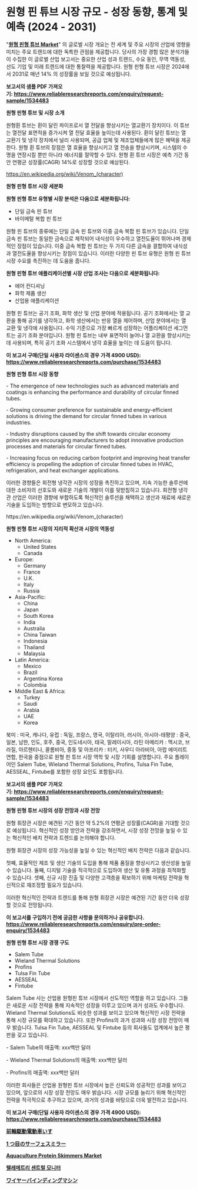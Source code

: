<p><h1>원형 핀 튜브 시장 규모 - 성장 동향, 통계 및 예측 (2024 - 2031)</h1></p><p>"<strong><a href="https://www.reliableresearchreports.com/circular-finned-tube-r1534483">원형 핀형 튜브 Market</a></strong>" 의 글로벌 시장 개요는 전 세계 및 주요 시장의 산업에 영향을 미치는 주요 트렌드에 대한 독특한 관점을 제공합니다. 당사의 가장 경험 많은 분석가들이 수집한 이 글로벌 산업 보고서는 중요한 산업 성과 트렌드, 수요 동인, 무역 역동성, 선도 기업 및 미래 트렌드에 대한 통찰력을 제공합니다. 원형 핀형 튜브 시장은 2024에서 2031로 매년 14% 의 성장률을 보일 것으로 예상됩니다.</p>
<p><strong>보고서의 샘플 PDF 가져오기:&nbsp;<a href="https://www.reliableresearchreports.com/enquiry/request-sample/1534483">https://www.reliableresearchreports.com/enquiry/request-sample/1534483</a></strong></p>
<p><strong>원형 핀형 튜브 및 시장 소개</strong></p>
<p><p>원형휜 튜브는 휜이 달린 파이프로서 열 전달을 향상시키는 열교환기 장치이다. 이 튜브는 열전달 표면적을 증가시켜 열 전달 효율을 높이는데 사용된다. 휜이 달린 튜브는 열 교환기 및 냉각 장치에서 널리 사용되며, 공급 업체 및 제조업체들에게 많은 혜택을 제공한다. 원형 휜 튜브의 장점은 열 효율을 향상시키고 열 전송을 향상시키며, 시스템의 수명을 연장시킬 뿐만 아니라 에너지를 절약할 수 있다. 원형 휜 튜브 시장은 예측 기간 동안 연평균 성장률(CAGR) 14%로 성장할 것으로 예상된다.</p></p>
<p><a href="https://en.wikipedia.org/wiki/Venom_(character)">https://en.wikipedia.org/wiki/Venom_(character)</a></p>
<p><strong>원형 핀형 튜브 시장 세분화</strong></p>
<p><strong>원형 핀형 튜브 유형별 시장 분석은 다음으로 세분화됩니다:</strong></p>
<p><ul><li>단일 금속 핀 튜브</li><li>바이메탈 복합 핀 튜브</li></ul></p>
<p><p>원형 핀 튜브의 종류에는 단일 금속 핀 튜브와 이중 금속 복합 핀 튜브가 있습니다. 단일 금속 핀 튜브는 동일한 금속으로 제작되어 내식성이 우수하고 열전도율이 뛰어나며 경제적인 장점이 있습니다. 이중 금속 복합 핀 튜브는 두 가지 다른 금속을 결합하여 내식성과 열전도율을 향상시키는 장점이 있습니다. 이러한 다양한 핀 튜브 유형은 원형 핀 튜브 시장 수요를 촉진하는 데 도움을 줍니다.</p></p>
<p><strong>원형 핀형 튜브 애플리케이션별 시장 산업 조사는 다음으로 세분화됩니다:</strong></p>
<p><ul><li>에어 컨디셔닝</li><li>화학 제품 생산</li><li>산업용 애플리케이션</li></ul></p>
<p><p>원형 핀 튜브는 공기 조화, 화학 생산 및 산업 분야에 적용됩니다. 공기 조화에서는 열 교환을 통해 공기를 냉각하고, 화학 생산에서는 반응 열을 제어하며, 산업 분야에서는 열 교환 및 냉각에 사용됩니다. 수익 기준으로 가장 빠르게 성장하는 어플리케이션 세그먼트는 공기 조화 분야입니다. 원형 핀 튜브는 내부 표면적이 늘어나 열 교환을 향상시키는데 사용되며, 특히 공기 조화 시스템에서 냉각 효율을 높이는 데 도움이 됩니다.</p></p>
<p><strong>이 보고서 구매(단일 사용자 라이센스의 경우 가격 4900 USD): <a href="https://www.reliableresearchreports.com/purchase/1534483">https://www.reliableresearchreports.com/purchase/1534483</a></strong></p>
<p><strong>원형 핀형 튜브 시장 동향</strong></p>
<p><p>- The emergence of new technologies such as advanced materials and coatings is enhancing the performance and durability of circular finned tubes.</p><p>- Growing consumer preference for sustainable and energy-efficient solutions is driving the demand for circular finned tubes in various industries.</p><p>- Industry disruptions caused by the shift towards circular economy principles are encouraging manufacturers to adopt innovative production processes and materials for circular finned tubes.</p><p>- Increasing focus on reducing carbon footprint and improving heat transfer efficiency is propelling the adoption of circular finned tubes in HVAC, refrigeration, and heat exchanger applications.</p><p>이러한 경향들은 회전형 냉각관 시장의 성장을 촉진하고 있으며, 지속 가능한 솔루션에 대한 소비자의 선호도와 새로운 기술의 개발이 이를 뒷받침하고 있습니다. 회전형 냉각관 산업은 이러한 경향에 부합하도록 혁신적인 솔루션을 채택하고 생산과 재료에 새로운 기술을 도입하는 방향으로 변모하고 있습니다.</p></p>
<p>https://en.wikipedia.org/wiki/Venom_(character)</p>
<p><strong>원형 핀형 튜브 시장의 지리적 확산과 시장의 역동성</strong></p>
<p><ul>
    <li>
        North America:
        <ul>
            <li>United States</li>
            <li>Canada</li>
        </ul>
    </li>
    <li>
        Europe:
        <ul>
            <li>Germany</li>
            <li>France</li>
            <li>U.K.</li>
            <li>Italy</li>
            <li>Russia</li>
        </ul>
    </li>
    <li>
        Asia-Pacific:
        <ul>
            <li>China</li>
            <li>Japan</li>
            <li>South Korea</li>
            <li>India</li>
            <li>Australia</li>
            <li>China Taiwan</li>
            <li>Indonesia</li>
            <li>Thailand</li>
            <li>Malaysia</li>
        </ul>
    </li>
    <li>
        Latin America:
        <ul>
            <li>Mexico</li>
            <li>Brazil</li>
            <li>Argentina Korea</li>
            <li>Colombia</li>
        </ul>
    </li>
    <li>
        Middle East & Africa:
        <ul>
            <li>Turkey</li>
            <li>Saudi</li>
            <li>Arabia</li>
            <li>UAE</li>
            <li>Korea</li>
        </ul>
    </li>
    </ul></p>
<p><p>북미 : 미국, 캐나다, 유럽 : 독일, 프랑스, 영국, 이탈리아, 러시아, 아시아-태평양 : 중국, 일본, 남한, 인도, 호주, 중국, 인도네시아, 태국, 말레이시아, 라틴 아메리카 : 멕시코, 브라질, 아르헨티나, 콜롬비아, 중동 및 아프리카 : 터키, 사우디 아라비아, 아랍 에미리트 연합, 한국을 중점으로 원형 핀 튜브 시장 역학 및 시장 기회를 설명합니다. 주요 플레이어인 Salem Tube, Wieland Thermal Solutions, Profins, Tulsa Fin Tube, AESSEAL, Fintube를 포함한 성장 요인도 포함됩니다.</p></p>
<p><strong>보고서의 샘플 PDF 가져오기:&nbsp;<a href="https://www.reliableresearchreports.com/enquiry/request-sample/1534483">https://www.reliableresearchreports.com/enquiry/request-sample/1534483</a></strong></p>
<p><strong>원형 핀형 튜브 시장의 성장 전망과 시장 전망</strong></p>
<p><p>원형 휘장관 시장은 예견된 기간 동안 약 5.2%의 연평균 성장률(CAGR)을 기대할 것으로 예상됩니다. 혁신적인 성장 방안과 전략을 강조하면서, 시장 성장 전망을 높일 수 있는 혁신적인 배치 전략과 트렌드를 논의해야 합니다. </p><p>원형 휘장관 시장의 성장 가능성을 높일 수 있는 혁신적인 배치 전략은 다음과 같습니다. </p><p>첫째, 효율적인 제조 및 생산 기술의 도입을 통해 제품 품질을 향상시키고 생산성을 높일 수 있습니다. 둘째, 디지털 기술을 적극적으로 도입하여 생산 및 유통 과정을 최적화할 수 있습니다. 셋째, 신규 시장 진출 및 다양한 고객층을 확보하기 위해 마케팅 전략을 혁신적으로 재조정할 필요가 있습니다. </p><p>이러한 혁신적인 전략과 트렌드를 통해 원형 휘장관 시장은 예견된 기간 동안 더욱 성장할 것으로 전망됩니다.</p></p>
<p><strong>이 보고서를 구입하기 전에 궁금한 사항을 문의하거나 공유합니다. <a href="https://www.reliableresearchreports.com/enquiry/pre-order-enquiry/1534483">https://www.reliableresearchreports.com/enquiry/pre-order-enquiry/1534483</a></strong></p>
<p><strong>원형 핀형 튜브 시장 경쟁 구도</strong></p>
<p><ul><li>Salem Tube</li><li>Wieland Thermal Solutions</li><li>Profins</li><li>Tulsa Fin Tube</li><li>AESSEAL</li><li>Fintube</li></ul></p>
<p><p>Salem Tube 사는 산업용 원형핀 튜브 시장에서 선도적인 역할을 하고 있습니다. 그들은 새로운 시장 전략을 통해 지속적인 성장을 이루고 있으며 과거 성과도 우수합니다. Wieland Thermal Solutions도 비슷한 성과를 보이고 있으며 혁신적인 시장 전략을 통해 시장 규모를 확대하고 있습니다. 또한 Profins의 과거 성과와 시장 성장 전망이 매우 밝습니다. Tulsa Fin Tube, AESSEAL 및 Fintube 등의 회사들도 업계에서 높은 평판을 갖고 있습니다.</p><p>- Salem Tube의 매출액: xxx백만 달러</p><p>- Wieland Thermal Solutions의 매출액: xxx백만 달러</p><p>- Profins의 매출액: xxx백만 달러</p><p>이러한 회사들은 산업용 원형핀 튜브 시장에서 높은 신뢰도와 성공적인 성과를 보이고 있으며, 앞으로의 시장 성장 전망도 매우 밝습니다. 시장 규모를 늘리기 위해 혁신적인 전략을 적극적으로 추구하고 있으며, 과거의 성과를 바탕으로 더욱 발전하고 있습니다.</p></p>
<p><strong>이 보고서 구매(단일 사용자 라이센스의 경우 가격 4900 USD): <a href="https://www.reliableresearchreports.com/purchase/1534483">https://www.reliableresearchreports.com/purchase/1534483</a></strong></p>
<p><strong><p><a href="https://github.com/roulaayoub-saad/Market-Research-Report-List-3/blob/main/812960276147.md">前輪駆動電動車いす</a></p><p><a href="https://medium.com/@johnson154chris/%E5%B8%82%E5%A0%B4%E4%BA%88%E6%B8%AC-%E3%82%B0%E3%83%AD%E3%83%BC%E3%83%90%E3%83%AB%E3%83%95%E3%82%A1%E3%83%BC%E3%82%B9%E3%83%88%E3%82%B5%E3%83%BC%E3%83%95%E3%82%A7%E3%82%B9%E3%83%9F%E3%83%A9%E3%83%BC%E3%81%AE%E3%83%88%E3%83%AC%E3%83%B3%E3%83%89%E3%81%A8%E5%BD%B1%E9%9F%BF%E5%88%86%E6%9E%90-2024-2031-%E5%BF%9C%E7%94%A8-%E5%85%89%E5%AD%A6%E3%82%B7%E3%82%B9%E3%83%86%E3%83%A0-%E3%83%AC%E3%83%BC%E3%82%B6%E3%83%BC%E3%82%A2%E3%83%97%E3%83%AA%E3%82%B1%E3%83%BC%E3%82%B7%E3%83%A7%E3%83%B3-%E3%81%9D%E3%81%AE%E4%BB%96-%E3%81%8A%E3%82%88%E3%81%B3%E3%82%BF%E3%82%A4%E3%83%97-%E3%82%AC%E3%83%A9%E3%82%B9%E5%9F%BA%E6%9D%BF-%E9%87%91%E5%B1%9E%E5%9F%BA%E6%9D%BF-9c15fb5abbe8">1 つ目のサーフェスミラー</a></p><p><a href="https://medium.com/@clairhane1992/global-aquaculture-protein-skimmers-market-status-2024-2031-and-forecast-by-region-product-7228b907fd9e">Aquaculture Protein Skimmers Market</a></p><p><a href="https://github.com/rcabello548/Market-Research-Report-List-3/blob/main/417265194731.md">텔레메트리 센트럴 모니터</a></p><p><a href="https://github.com/zjkmgcs938405/Market-Research-Report-List-4/blob/main/145663576146.md">ワイヤーバインディングマシン</a></p></strong></p>
<p></p>